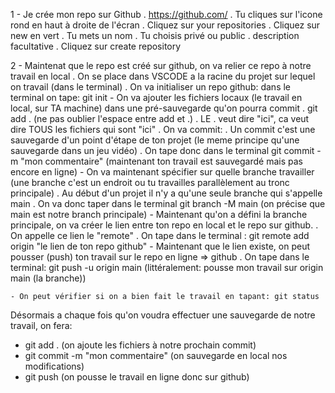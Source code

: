 1 - Je crée mon repo sur Github
    . https://github.com/
    . Tu cliques sur l'icone rond en haut à droite de l'écran
    . Cliquez sur your repositories
    . Cliquez sur new en vert
    . Tu mets un nom
    . Tu choisis privé ou public
    . description facultative
    . Cliquez sur create repository

2 - Maintenat que le repo est créé sur github, on va relier ce repo à notre travail en local
    . On se place dans VSCODE a la racine du projet sur lequel on travail (dans le terminal)
    . On va initialiser un repo github: dans le terminal on tape: git init
    - On va ajouter les fichiers locaux (le travail en local, sur TA machine) dans une pré-sauvegarde qu'on pourra commit
        . git add .  (ne pas oublier l'espace entre add et .)
        . LE . veut dire "ici", ca veut dire TOUS les fichiers qui sont "ici"
    . On va commit:
        . Un commit c'est une sauvegarde d'un point d'étape de ton projet (le meme principe qu'une sauvegarde dans un jeu vidéo)
        . On tape donc dans le terminal git commit -m "mon commentaire" (maintenant ton travail est sauvegardé mais pas encore en ligne)
    - On va maintenant spécifier sur quelle branche travailler (une branche c'est un endroit ou tu travailles parallèlement au tronc principale)
        . Au début d'un projet il n'y a qu'une seule branche qui s'appelle main
        . On va donc taper dans le terminal git branch -M main (on précise que main est notre branch principale)
    - Maintenant qu'on a défini la branche principale, on va créer le lien entre ton repo en local et le repo sur github.
        . On appelle ce lien le "remote"
        . On tape dans le terminal : git remote add origin "le lien de ton repo github"
    - Maintenant que le lien existe, on peut pousser (push) ton travail sur le repo en ligne => github
        . On tape dans le terminal: git push -u origin main (littéralement: pousse mon travail sur origin main (la branche))

    - On peut vérifier si on a bien fait le travail en tapant: git status
    
Désormais a chaque fois qu'on voudra effectuer une sauvegarde de notre travail, on fera:
- git add .  (on ajoute les fichiers à notre prochain commit)
- git commit -m "mon commentaire" (on sauvegarde en local nos modifications)
- git push (on pousse le travail en ligne donc sur github)